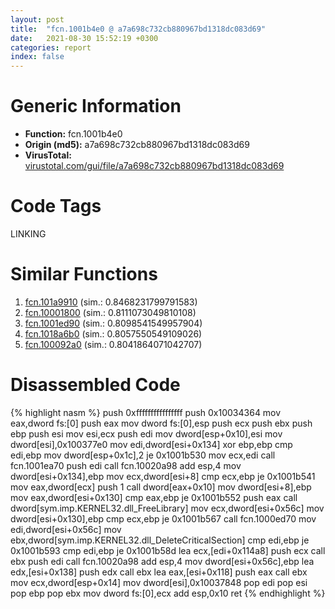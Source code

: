 ```yaml
---
layout: post
title:  "fcn.1001b4e0 @ a7a698c732cb880967bd1318dc083d69"
date:   2021-08-30 15:52:19 +0300
categories: report
index: false
---
```


# Generic Information
- **Function:** fcn.1001b4e0
- **Origin (md5):** a7a698c732cb880967bd1318dc083d69
- **VirusTotal:** [virustotal.com/gui/file/a7a698c732cb880967bd1318dc083d69][virustotal_ref]

# Code Tags
<span class="tag" id="LINKING">LINKING</span>


# Similar Functions

1. [fcn.101a9910][similar_1_ref] (sim.: 0.8468231799791583)
2. [fcn.10001800][similar_2_ref] (sim.: 0.8111073049810108)
3. [fcn.1001ed90][similar_3_ref] (sim.: 0.8098541549957904)
4. [fcn.1018a6b0][similar_4_ref] (sim.: 0.8057550549109026)
5. [fcn.100092a0][similar_5_ref] (sim.: 0.8041864071042707)


# Disassembled Code

{% highlight nasm %}
push 0xffffffffffffffff
push 0x10034364
mov eax,dword fs:[0]
push eax
mov dword fs:[0],esp
push ecx
push ebx
push ebp
push esi
mov esi,ecx
push edi
mov dword[esp+0x10],esi
mov dword[esi],0x100377e0
mov edi,dword[esi+0x134]
xor ebp,ebp
cmp edi,ebp
mov dword[esp+0x1c],2
je 0x1001b530
mov ecx,edi
call fcn.1001ea70
push edi
call fcn.10020a98
add esp,4
mov dword[esi+0x134],ebp
mov ecx,dword[esi+8]
cmp ecx,ebp
je 0x1001b541
mov eax,dword[ecx]
push 1
call dword[eax+0x10]
mov dword[esi+8],ebp
mov eax,dword[esi+0x130]
cmp eax,ebp
je 0x1001b552
push eax
call dword[sym.imp.KERNEL32.dll_FreeLibrary]
mov ecx,dword[esi+0x56c]
mov dword[esi+0x130],ebp
cmp ecx,ebp
je 0x1001b567
call fcn.1000ed70
mov edi,dword[esi+0x56c]
mov ebx,dword[sym.imp.KERNEL32.dll_DeleteCriticalSection]
cmp edi,ebp
je 0x1001b593
cmp edi,ebp
je 0x1001b58d
lea ecx,[edi+0x114a8]
push ecx
call ebx
push edi
call fcn.10020a98
add esp,4
mov dword[esi+0x56c],ebp
lea edx,[esi+0x138]
push edx
call ebx
lea eax,[esi+0x118]
push eax
call ebx
mov ecx,dword[esp+0x14]
mov dword[esi],0x10037848
pop edi
pop esi
pop ebp
pop ebx
mov dword fs:[0],ecx
add esp,0x10
ret 
{% endhighlight %}


[similar_1_ref]: /report/fcn.101a9910@8761fe5e7bef67f1579f600248f8f0cc
[similar_2_ref]: /report/fcn.10001800@a0ac129ff3ea4c0dfa9529c259a9502c
[similar_3_ref]: /report/fcn.1001ed90@a7a698c732cb880967bd1318dc083d69
[similar_4_ref]: /report/fcn.1018a6b0@8761fe5e7bef67f1579f600248f8f0cc
[similar_5_ref]: /report/fcn.100092a0@4c3818fdf32d89a09257dbc9d3e142ea
[virustotal_ref]: https://www.virustotal.com/gui/file/a7a698c732cb880967bd1318dc083d69